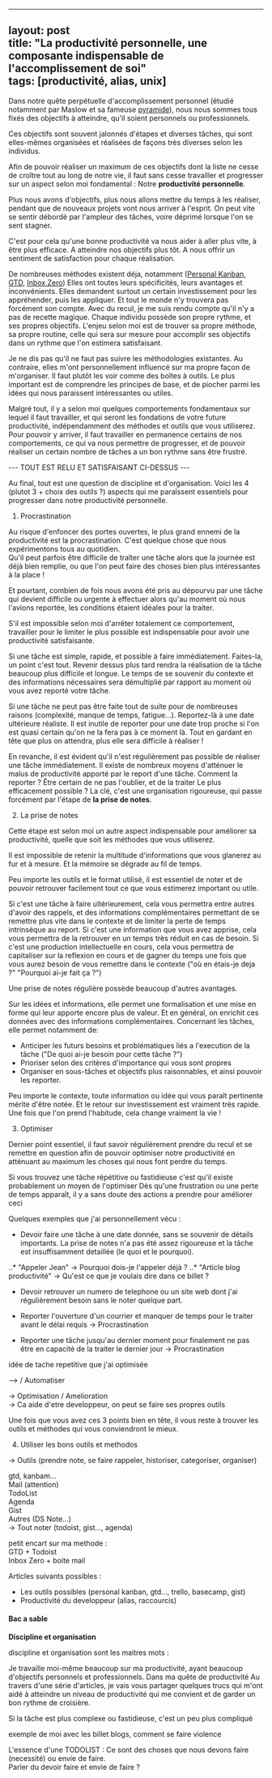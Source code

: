 
---  
layout: post  
title: "La productivité personnelle, une composante indispensable de l'accomplissement de soi"  
tags: [productivité, alias, unix]  
---  
  
Dans notre quête perpétuelle d'accomplissement personnel (étudié notamment par Maslow et sa fameuse [pyramide](https://fr.wikipedia.org/wiki/Pyramide_des_besoins)), nous nous sommes tous fixés des objectifs à atteindre, qu'il soient personnels ou professionnels.  
  
Ces objectifs sont souvent jalonnés d'étapes et diverses tâches, qui sont elles-mêmes organisées et réalisées de façons très diverses selon les individus.  
  
Afin de pouvoir réaliser un maximum de ces objectifs dont la liste ne cesse de croître tout au long de notre vie, il faut sans cesse travailler et progresser sur un aspect selon moi fondamental : Notre **productivité personnelle**.  
  
Plus nous avons d'objectifs, plus nous allons mettre du temps à les réaliser, pendant que de nouveaux projets vont nous arriver à l'esprit. On peut vite se sentir débordé par l'ampleur des tâches, voire déprimé lorsque l'on se sent stagner.  

C'est pour cela qu'une bonne productivité va nous aider à aller plus vite, à être plus efficace. A atteindre nos objectifs plus tôt. A nous offrir un sentiment de satisfaction pour chaque réalisation.  

De nombreuses méthodes existent déja, notamment ([Personal Kanban](https://lifehacker.com/productivity-101-how-to-use-personal-kanban-to-visuali-1687948640), [GTD](https://gettingthingsdone.com/), [Inbox Zero](https://blog.trello.com/fr/inbox-zero))
Elles ont toutes leurs spécificités, leurs avantages et inconvénients. Elles demandent surtout un certain investissement pour les appréhender, puis les appliquer. Et tout le monde n'y trouvera pas forcément son compte.
Avec du recul, je me suis rendu compte qu'il n'y a pas de recette magique. Chaque individu possède son propre rythme, et ses propres objectifs. 
L'enjeu selon moi est de trouver sa propre méthode, sa propre routine, celle qui sera sur mesure pour accomplir ses objectifs dans un rythme que l'on estimera satisfaisant.

Je ne dis pas qu'il ne faut pas suivre les méthodologies existantes. Au contraire, elles m'ont personnellement influencé sur ma propre façon de m'organiser.
Il faut plutôt les voir comme des boîtes à outils. Le plus important est de comprendre les principes de base, et de piocher parmi les idées qui nous paraissent intéressantes ou utiles.
 
Malgré tout, il y a selon moi quelques comportements fondamentaux sur lequel il faut travailler, et qui seront les fondations de votre future productivité, indépendamment des méthodes et outils que vous utiliserez.
Pour pouvoir y arriver, il faut travailler en permanence certains de nos comportements, ce qui va nous permettre de progresser, et de pouvoir réaliser un certain nombre de tâches a un bon rythme sans être frustré.

--- TOUT EST RELU ET SATISFAISANT CI-DESSUS ---  

Au final, tout est une question de discipline et d'organisation. Voici les 4 (plutot 3 + choix des outils ?) aspects qui me paraîssent essentiels pour progresser dans notre productivité personnelle.
  
1. Procrastination  
  
Au risque d'enfoncer des portes ouvertes, le plus grand ennemi de la productivité est la procrastination. C'est quelque chose que nous expérimentons tous au quotidien.  
Qu'il peut parfois être difficile de traîter une tâche alors que la journée est déjà bien remplie, ou que l'on peut faire des choses bien plus intéressantes à la place !  
  
Et pourtant, combien de fois nous avons été pris au dépourvu par une tâche qui devient difficile ou urgente à effectuer alors qu'au moment où nous l'avions reportée, les conditions étaient idéales pour la traiter.  
  
S'il est impossible selon moi d'arrêter totalement ce comportement, travailler pour le limiter le plus possible est indispensable pour avoir une productivité satisfaisante.  
  
Si une tâche est simple, rapide, et possible à faire immédiatement. Faites-la, un point c'est tout. Revenir dessus plus tard rendra la réalisation de la tâche beaucoup plus difficile et longue. 
Le temps de se souvenir du contexte et des informations nécessaires sera démultiplié par rapport au moment où vous avez reporté votre tâche.
  
Si une tâche ne peut pas être faite tout de suite pour de nombreuses raisons (complexité, manque de temps, fatigue...). Reportez-là à une date ultérieure réaliste. 
Il est inutile de reporter pour une date trop proche si l'on est quasi certain qu'on ne la fera pas à ce moment là. Tout en gardant en tête que plus on attendra, plus elle sera difficile à réaliser ! 

En revanche, il est évident qu'il n'est régulièrement pas possible de réaliser une tâche immédiatement. Il existe de nombreux moyens d'atténuer le malus de productivité apporté par le report d'une tâche.
Comment la reporter ? Être certain de ne pas l'oublier, et de la traiter Le plus efficacement possible ? La clé, c'est une organisation rigoureuse, qui passe forcément par l'étape de **la prise de notes**.
  
2. La prise de notes  

Cette étape est selon moi un autre aspect indispensable pour améliorer sa productivité, quelle que soit les méthodes que vous utiliserez.

Il est impossible de retenir la multitude d'informations que vous glanerez au fur et à mesure. Et la mémoire se dégrade au fil de temps.

Peu importe les outils et le format utilisé, il est essentiel de noter et de pouvoir retrouver facilement tout ce que vous estimerez important ou utile.

Si c'est une tâche à faire ultérieurement, cela vous permettra entre autres d'avoir des rappels, et des informations complémentaires permettant de se remettre plus vite dans le contexte et de limiter la perte de temps intrinsèque au report.
Si c'est une information que vous avez apprise, cela vous permettra de la retrouver en un temps très réduit en cas de besoin.
Si c'est une production intellectuelle en cours, cela vous permettra de capitaliser sur la reflexion en cours et de gagner du temps une fois que vous aurez besoin de vous remettre dans le contexte ("où en étais-je deja ?" "Pourquoi ai-je fait ça ?")

Une prise de notes régulière possède beaucoup d'autres avantages.
 
Sur les idées et informations, elle permet une formalisation et une mise en forme qui leur apporte encore plus de valeur. Et en général, on enrichit ces données avec des informations complémentaires. 
Concernant les tâches, elle permet notamment de:

- Anticiper les futurs besoins et problématiques liés a l'execution de la tâche ("De quoi ai-je besoin pour cette tâche ?")
- Prioriser selon des critères d'importance qui vous sont propres 
- Organiser en sous-tâches et objectifs plus raisonnables, et ainsi pouvoir les reporter.

Peu importe le contexte, toute information ou idée qui vous paraît pertinente mérite d'être notée. Et le retour sur investissement est vraiment très rapide. Une fois que l'on prend l'habitude, cela change vraiment la vie !

  
3. Optimiser

Dernier point essentiel, il faut savoir régulièrement prendre du recul et se remettre en question afin de pouvoir optimiser notre productivité en atténuant au maximum les choses qui nous font perdre du temps.

Si vous trouvez une tâche répétitive ou fastidieuse c'est qu'il existe probablement un moyen de l'optimiser
Dès qu'une frustration ou une perte de temps apparaît, il y a sans doute des actions a prendre pour améliorer ceci  


Quelques exemples que j'ai personnellement vécu :
  
- Devoir faire une tâche à une date donnée, sans se souvenir de détails importants. La prise de notes n'a pas été assez rigoureuse et la tâche est insuffisamment detaillée (le quoi et le pourquoi). 

..* "Appeler Jean" -> Pourquoi dois-je l'appeler déjà ?
..* "Article blog productivité" -> Qu'est ce que je voulais dire dans ce billet ?

- Devoir retrouver un numero de telephone ou un site web dont j'ai régulièrement besoin sans le noter quelque part.

- Reporter l'ouverture d'un courrier et manquer de temps pour le traiter avant le délai requis -> Procrastination
- Reporter une tâche jusqu'au dernier moment pour finalement ne pas être en capacité de la traiter le dernier jour -> Procrastination

idée de tache repetitive que j'ai optimisée  
  

 
 --> / Automatiser  
  
-> Optimisation / Amelioration  
-> Ca aide d'etre developpeur, on peut se faire ses propres outils  

Une fois que vous avez ces 3 points bien en tête, il vous reste à trouver les outils et méthodes qui vous conviendront le mieux.

4. Utiliser les bons outils et methodos  
  
-> Outils (prendre note, se faire rappeler, historiser, categoriser, organiser)  
  
gtd, kanbam...  
Mail (attention)  
TodoList  
Agenda  
Gist  
Autres (DS Note...)  
-> Tout noter (todoist, gist..., agenda)  
  
  
petit encart sur ma methode :  
GTD + Todoist  
Inbox Zero + boite mail   

  
Articles suivants possibles :  
  
- Les outils possibles (personal kanban, gtd..., trello, basecamp, gist)  
- Productivité du developpeur (alias, raccourcis)

#### Bac a sable

**Discipline et organisation**  
  
discipline et organisation sont les maitres mots :   

Je travaille moi-même beaucoup sur ma productivité, ayant beaucoup d'objectifs personnels et professionnels. Dans ma quête de productivité
Au travers d'une série d'articles, je vais vous partager quelques trucs qui m'ont aidé à atteindre un niveau de productivité qui me convient et de garder un bon rythme de croisière.  


Si la tâche est plus complexe ou fastidieuse, c'est un peu plus compliqué 

exemple de moi avec les billet blogs, comment se faire violence  

  
L'essence d'une TODOLIST : Ce sont des choses que nous devons faire (necessité) ou envie de faire.  
Parler du devoir faire et envie de faire ?
